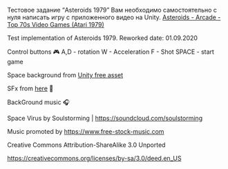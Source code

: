 Тестовое задание “Asteroids 1979”  Вам необходимо самостоятельно с нуля написать игру с приложенного видео на Unity. 
[Asteroids - Arcade - Top 70s Video Games (Atari 1979)](https://www.youtube.com/watch?v=cZfsnA7dAHI) 


Test implementation of Asteroids 1979.
Reworked date: 01.09.2020


Сontrol buttons 🎮 A,D - rotation W - Acceleration F - Shot  SPACE  - start game

Space background from [Unity free asset](https://assetstore.unity.com/packages/2d/textures-materials/sky/skybox-series-free-103633)

SFx from [here](https://github.com/Kavex/GameSounds) 🎼

BackGround music 🎧

Space Virus by Soulstorming | https://soundcloud.com/soulstorming

Music promoted by https://www.free-stock-music.com

Creative Commons Attribution-ShareAlike 3.0 Unported

https://creativecommons.org/licenses/by-sa/3.0/deed.en_US
